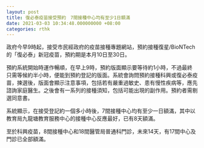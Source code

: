 ```yaml
---
layout: post
title: 復必泰疫苗接受預約　7間接種中心均有至少1日額滿
date: 2021-03-03 10:34:48.000000000 +08:00
categories: rthk
---
```


政府今早9時起，接受市民經政府的疫苗接種專題網站，預約接種復星/BioNTech的「復必泰」新冠疫苗，預約期是本月10日至30日。

預約系統開始時運作暢順，在早上9時，預約版面顯示要等待約1小時，不過最終只需等候約半小時，便能到預約登記的版面。系統會詢問預約接種科興或復必泰疫苗，揀選後，版面會顯示注意事項，包括若有嚴重過敏史、患有慢性疾病等，應先諮詢家庭醫生。之後會有一系列的接種須知，包括可能出現的副作用。預約者需剔選同意書。

系統顯示，在接受登記約一個多小時後，7間接種中心均有至少一日額滿，其中以教育局九龍塘教育服務中心的接種中心反應最好，已有8天額滿。

至於科興疫苗，8間接種中心和18間醫管局普通科門診，未來14天，有17間中心及門診已全部額滿。
